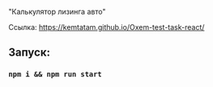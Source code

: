 "Калькулятор лизинга авто"

Ссылка: https://kemtatam.github.io/Oxem-test-task-react/

## Запуск:
### `npm i && npm run start`
